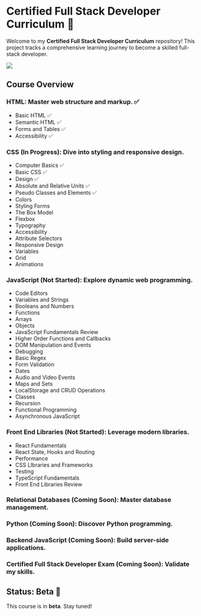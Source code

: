 # Certified Full Stack Developer Curriculum 🌟

Welcome to my **Certified Full Stack Developer Curriculum** repository! This project tracks a comprehensive learning journey to become a skilled full-stack developer.

![](https://geps.dev/progress/15)

## Course Overview

### **HTML**: Master web structure and markup. ✅
- Basic HTML ✅
- Semantic HTML ✅
- Forms and Tables ✅
- Accessibility ✅
### **CSS** (In Progress): Dive into styling and responsive design.
- Computer Basics ✅
- Basic CSS ✅
- Design ✅
- Absolute and Relative Units ✅
- Pseudo Classes and Elements ✅
- Colors
- Styling Forms
- The Box Model
- Flexbox
- Typography
- Accessibility
- Attribute Selectors
- Responsive Design
- Variables
- Grid
- Animations
### **JavaScript** (Not Started): Explore dynamic web programming.
- Code Editors
- Variables and Strings
- Booleans and Numbers
- Functions
- Arrays
- Objects
- JavaScript Fundamentals Review
- Higher Order Functions and Callbacks
- DOM Manipulation and Events
- Debugging
- Basic Regex
- Form Validation
- Dates
- Audio and Video Events
- Maps and Sets
- LocalStorage and CRUD Operations
- Classes
- Recursion
- Functional Programming
- Asynchronous JavaScript
### **Front End Libraries** (Not Started): Leverage modern libraries.
- React Fundamentals
- React State, Hooks and Routing
- Performance
- CSS LIbraries and Frameworks
- Testing
- TypeScript Fundamentals
- Front End Libraries Review
### **Relational Databases** (Coming Soon): Master database management.
### **Python** (Coming Soon): Discover Python programming.
### **Backend JavaScript** (Coming Soon): Build server-side applications.
### **Certified Full Stack Developer Exam** (Coming Soon): Validate my skills.

## Status: Beta 🚧
This course is in **beta**. Stay tuned!